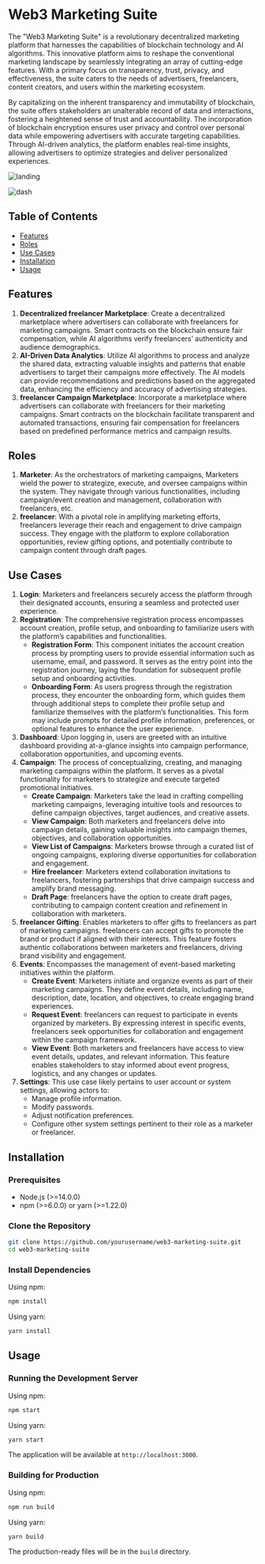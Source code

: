 
# Web3 Marketing Suite

The "Web3 Marketing Suite" is a revolutionary decentralized marketing platform that harnesses the capabilities of blockchain technology and AI algorithms. This innovative platform aims to reshape the conventional marketing landscape by seamlessly integrating an array of cutting-edge features. With a primary focus on transparency, trust, privacy, and effectiveness, the suite caters to the needs of advertisers, freelancers, content creators, and users within the marketing ecosystem.


By capitalizing on the inherent transparency and immutability of blockchain, the suite offers stakeholders an unalterable record of data and interactions, fostering a heightened sense of trust and accountability. The incorporation of blockchain encryption ensures user privacy and control over personal data while empowering advertisers with accurate targeting capabilities. Through AI-driven analytics, the platform enables real-time insights, allowing advertisers to optimize strategies and deliver personalized experiences.

![landing](https://github.com/lisbangonsalves/Influverse/assets/87759764/568574fd-5875-48f7-ae7a-d8ff51b2eba9)

![dash](https://github.com/lisbangonsalves/Influverse/assets/87759764/6609afb2-0c27-4f40-a1d1-47aec1e5fd0f)
## Table of Contents
- [Features](#features)
- [Roles](#roles)
- [Use Cases](#use-cases)
- [Installation](#installation)
- [Usage](#usage)

## Features
1. **Decentralized freelancer Marketplace**: Create a decentralized marketplace where advertisers can collaborate with freelancers for marketing campaigns. Smart contracts on the blockchain ensure fair compensation, while AI algorithms verify freelancers’ authenticity and audience demographics.
2. **AI-Driven Data Analytics**: Utilize AI algorithms to process and analyze the shared data, extracting valuable insights and patterns that enable advertisers to target their campaigns more effectively. The AI models can provide recommendations and predictions based on the aggregated data, enhancing the efficiency and accuracy of advertising strategies.
3. **freelancer Campaign Marketplace**: Incorporate a marketplace where advertisers can collaborate with freelancers for their marketing campaigns. Smart contracts on the blockchain facilitate transparent and automated transactions, ensuring fair compensation for freelancers based on predefined performance metrics and campaign results.

## Roles
1. **Marketer**: As the orchestrators of marketing campaigns, Marketers wield the power to strategize, execute, and oversee campaigns within the system. They navigate through various functionalities, including campaign/event creation and management, collaboration with freelancers, etc.
2. **freelancer**: With a pivotal role in amplifying marketing efforts, freelancers leverage their reach and engagement to drive campaign success. They engage with the platform to explore collaboration opportunities, review gifting options, and potentially contribute to campaign content through draft pages.

## Use Cases
1. **Login**: Marketers and freelancers securely access the platform through their designated accounts, ensuring a seamless and protected user experience.
2. **Registration**: The comprehensive registration process encompasses account creation, profile setup, and onboarding to familiarize users with the platform’s capabilities and functionalities.
   - **Registration Form**: This component initiates the account creation process by prompting users to provide essential information such as username, email, and password. It serves as the entry point into the registration journey, laying the foundation for subsequent profile setup and onboarding activities.
   - **Onboarding Form**: As users progress through the registration process, they encounter the onboarding form, which guides them through additional steps to complete their profile setup and familiarize themselves with the platform’s functionalities. This form may include prompts for detailed profile information, preferences, or optional features to enhance the user experience.
3. **Dashboard**: Upon logging in, users are greeted with an intuitive dashboard providing at-a-glance insights into campaign performance, collaboration opportunities, and upcoming events.
4. **Campaign**: The process of conceptualizing, creating, and managing marketing campaigns within the platform. It serves as a pivotal functionality for marketers to strategize and execute targeted promotional initiatives.
   - **Create Campaign**: Marketers take the lead in crafting compelling marketing campaigns, leveraging intuitive tools and resources to define campaign objectives, target audiences, and creative assets.
   - **View Campaign**: Both marketers and freelancers delve into campaign details, gaining valuable insights into campaign themes, objectives, and collaboration opportunities.
   - **View List of Campaigns**: Marketers browse through a curated list of ongoing campaigns, exploring diverse opportunities for collaboration and engagement.
   - **Hire freelancer**: Marketers extend collaboration invitations to freelancers, fostering partnerships that drive campaign success and amplify brand messaging.
   - **Draft Page**: freelancers have the option to create draft pages, contributing to campaign content creation and refinement in collaboration with marketers.
5. **freelancer Gifting**: Enables marketers to offer gifts to freelancers as part of marketing campaigns. freelancers can accept gifts to promote the brand or product if aligned with their interests. This feature fosters authentic collaborations between marketers and freelancers, driving brand visibility and engagement.
6. **Events**: Encompasses the management of event-based marketing initiatives within the platform.
   - **Create Event**: Marketers initiate and organize events as part of their marketing campaigns. They define event details, including name, description, date, location, and objectives, to create engaging brand experiences.
   - **Request Event**: freelancers can request to participate in events organized by marketers. By expressing interest in specific events, freelancers seek opportunities for collaboration and engagement within the campaign framework.
   - **View Event**: Both marketers and freelancers have access to view event details, updates, and relevant information. This feature enables stakeholders to stay informed about event progress, logistics, and any changes or updates.
7. **Settings**: This use case likely pertains to user account or system settings, allowing actors to:
   - Manage profile information.
   - Modify passwords.
   - Adjust notification preferences.
   - Configure other system settings pertinent to their role as a marketer or freelancer.

## Installation

### Prerequisites
- Node.js (>=14.0.0)
- npm (>=6.0.0) or yarn (>=1.22.0)

### Clone the Repository
```bash
git clone https://github.com/yourusername/web3-marketing-suite.git
cd web3-marketing-suite
```

### Install Dependencies
Using npm:
```bash
npm install
```

Using yarn:
```bash
yarn install
```

## Usage

### Running the Development Server
Using npm:
```bash
npm start
```

Using yarn:
```bash
yarn start
```

The application will be available at `http://localhost:3000`.

### Building for Production
Using npm:
```bash
npm run build
```

Using yarn:
```bash
yarn build
```

The production-ready files will be in the `build` directory.
